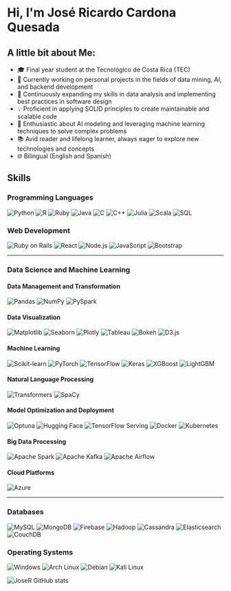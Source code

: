 # Hi, I'm José Ricardo Cardona Quesada

## A little bit about Me:

- 🎓 Final year student at the Tecnológico de Costa Rica (TEC)
- 🔭 Currently working on personal projects in the fields of data mining, AI, and backend development
- 🌱 Continuously expanding my skills in data analysis and implementing best practices in software design
- 💡 Proficient in applying SOLID principles to create maintainable and scalable code
- 🤖 Enthusiastic about AI modeling and leveraging machine learning techniques to solve complex problems
- 📚 Avid reader and lifelong learner, always eager to explore new technologies and concepts
- 🌐 Bilingual (English and Spanish)

## Skills


### Programming Languages
![Python](https://img.shields.io/badge/Python-3776AB?style=flat-square&logo=python&logoColor=white)
![R](https://img.shields.io/badge/R-276DC3?style=flat-square&logo=r&logoColor=white)
![Ruby](https://img.shields.io/badge/Ruby-CC342D?style=flat-square&logo=ruby&logoColor=white)
![Java](https://img.shields.io/badge/Java-ED8B00?style=flat-square&logo=java&logoColor=white)
![C](https://img.shields.io/badge/C-00599C?style=flat-square&logo=c&logoColor=white)
![C++](https://img.shields.io/badge/C%2B%2B-00599C?style=flat-square&logo=c%2B%2B&logoColor=white)
![Julia](https://img.shields.io/badge/Julia-9558B2?style=flat-square&logo=julia&logoColor=white)
![Scala](https://img.shields.io/badge/Scala-DC322F?style=flat-square&logo=scala&logoColor=white)
![SQL](https://img.shields.io/badge/SQL-4479A1?style=flat-square&logo=postgresql&logoColor=white)


### Web Development

![Ruby on Rails](https://img.shields.io/badge/Ruby_on_Rails-CC0000?style=flat-square&logo=ruby-on-rails&logoColor=white)
![React](https://img.shields.io/badge/React-20232A?style=flat-square&logo=react&logoColor=61DAFB)
![Node.js](https://img.shields.io/badge/Node.js-43853D?style=flat-square&logo=node.js&logoColor=white)
![JavaScript](https://img.shields.io/badge/JavaScript-F7DF1E?style=flat-square&logo=javascript&logoColor=black)
![Bootstrap](https://img.shields.io/badge/Bootstrap-563D7C?style=flat-square&logo=bootstrap&logoColor=white)

---

### Data Science and Machine Learning

#### Data Management and Transformation
![Pandas](https://img.shields.io/badge/Pandas-150458?style=flat-square&logo=pandas&logoColor=white)
![NumPy](https://img.shields.io/badge/NumPy-013243?style=flat-square&logo=numpy&logoColor=white)
![PySpark](https://img.shields.io/badge/PySpark-E25A1C?style=flat-square&logo=apache-spark&logoColor=white)

#### Data Visualization
![Matplotlib](https://img.shields.io/badge/Matplotlib-11557c?style=flat-square&logo=python&logoColor=white)
![Seaborn](https://img.shields.io/badge/Seaborn-3F5A89?style=flat-square&logo=python&logoColor=white)
![Plotly](https://img.shields.io/badge/Plotly-3F4F75?style=flat-square&logo=plotly&logoColor=white)
![Tableau](https://img.shields.io/badge/Tableau-E97627?style=flat-square&logo=Tableau&logoColor=white)
![Bokeh](https://img.shields.io/badge/Bokeh-E24A33?style=flat-square&logo=bokeh&logoColor=white)
![D3.js](https://img.shields.io/badge/D3.js-F9A03C?style=flat-square&logo=d3.js&logoColor=white)

#### Machine Learning
![Scikit-learn](https://img.shields.io/badge/Scikit--learn-F7931E?style=flat-square&logo=scikit-learn&logoColor=white)
![PyTorch](https://img.shields.io/badge/PyTorch-EE4C2C?style=flat-square&logo=pytorch&logoColor=white)
![TensorFlow](https://img.shields.io/badge/TensorFlow-FF6F00?style=flat-square&logo=tensorflow&logoColor=white)
![Keras](https://img.shields.io/badge/Keras-D00000?style=flat-square&logo=keras&logoColor=white)
![XGBoost](https://img.shields.io/badge/XGBoost-006400?style=flat-square&logo=xgboost&logoColor=white)
![LightGBM](https://img.shields.io/badge/LightGBM-3499CD?style=flat-square&logo=lightgbm&logoColor=white)

#### Natural Language Processing

![Transformers](https://img.shields.io/badge/Transformers-FFA500?style=flat-square&logo=huggingface&logoColor=white)
![SpaCy](https://img.shields.io/badge/SpaCy-09A3D5?style=flat-square&logo=spacy&logoColor=white)

#### Model Optimization and Deployment
![Optuna](https://img.shields.io/badge/Optuna-8B0000?style=flat-square&logo=optuna&logoColor=white)
![Hugging Face](https://img.shields.io/badge/Hugging%20Face-FFD700?style=flat-square&logo=huggingface&logoColor=white)
![TensorFlow Serving](https://img.shields.io/badge/TensorFlow%20Serving-FF6F00?style=flat-square&logo=tensorflow&logoColor=white)
![Docker](https://img.shields.io/badge/Docker-2496ED?style=flat-square&logo=docker&logoColor=white)
![Kubernetes](https://img.shields.io/badge/Kubernetes-326CE5?style=flat-square&logo=Kubernetes&logoColor=white)

#### Big Data Processing
![Apache Spark](https://img.shields.io/badge/Apache%20Spark-E25A1C?style=flat-square&logo=apache-spark&logoColor=white)
![Apache Kafka](https://img.shields.io/badge/Apache%20Kafka-231F20?style=flat-square&logo=apache-kafka&logoColor=white)
![Apache Airflow](https://img.shields.io/badge/Apache%20Airflow-017CEE?style=flat-square&logo=apache-airflow&logoColor=white)

#### Cloud Platforms
![Azure](https://img.shields.io/badge/Azure-0089D6?style=flat-square&logo=microsoft-azure&logoColor=white)

---

### Databases
![MySQL](https://img.shields.io/badge/MySQL-00000F?style=flat-square&logo=mysql&logoColor=white)
![MongoDB](https://img.shields.io/badge/MongoDB-4EA94B?style=flat-square&logo=mongodb&logoColor=white)
![Firebase](https://img.shields.io/badge/Firebase-039BE5?style=flat-square&logo=Firebase&logoColor=white)
![Hadoop](https://img.shields.io/badge/Hadoop-66CCFF?style=flat-square&logo=apache-hadoop&logoColor=black)
![Cassandra](https://img.shields.io/badge/Cassandra-1287B1?style=flat-square&logo=apache-cassandra&logoColor=white)
![Elasticsearch](https://img.shields.io/badge/Elasticsearch-005571?style=flat-square&logo=elasticsearch&logoColor=white)
![CouchDB](https://img.shields.io/badge/CouchDB-E42528?style=flat-square&logo=apache-couchdb&logoColor=white)


### Operating Systems
![Windows](https://img.shields.io/badge/Windows-0078D6?style=flat-square&logo=windows&logoColor=white)
![Arch Linux](https://img.shields.io/badge/Arch_Linux-1793D1?style=flat-square&logo=arch-linux&logoColor=white)
![Debian](https://img.shields.io/badge/Debian-A81D33?style=flat-square&logo=debian&logoColor=white)
![Kali Linux](https://img.shields.io/badge/Kali_Linux-557C94?style=flat-square&logo=kali-linux&logoColor=white)


![JoseR GitHub stats](https://github-readme-stats.vercel.app/api?username=JRicardoCardona&show_icons=true&theme=radical)
